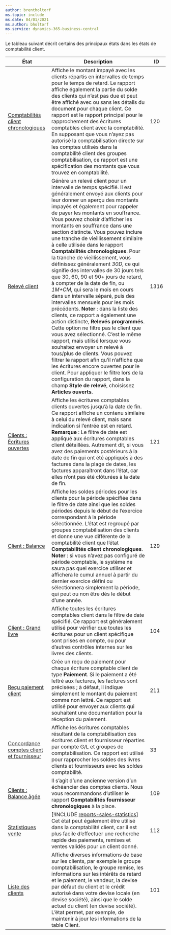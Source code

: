 ```yaml
---
author: brentholtorf
ms.topic: include
ms.date: 04/01/2021
ms.author: bholtorf
ms.service: dynamics-365-business-central
---
```


Le tableau suivant décrit certains des principaux états dans les états de comptabilité client.

| État | Description | ID | 
|--|--|--|
| [Comptabilités client chronologiques](https://businesscentral.dynamics.com?report=120) | Affiche le montant impayé avec les clients répartis en intervalles de temps pour le temps de retard. Le rapport affiche également la partie du solde des clients qui n’est pas due et peut être affiché avec ou sans les détails du document pour chaque client. Ce rapport est le rapport principal pour le rapprochement des écritures comptables client avec la comptabilité. En supposant que vous n’ayez pas autorisé la comptabilisation directe sur les comptes utilisés dans la comptabilité client des groupes comptabilisation, ce rapport est une spécification des montants que vous trouvez en comptabilité. | 120 |
| [Relevé client](https://businesscentral.dynamics.com?report=1316) | Génère un relevé client pour un intervalle de temps spécifié. Il est généralement envoyé aux clients pour leur donner un aperçu des montants impayés et également pour rappeler de payer les montants en souffrance. Vous pouvez choisir d’afficher les montants en souffrance dans une section distincte. Vous pouvez inclure une tranche de vieillissement similaire à celle utilisée dans le rapport **Comptabilités chronologiques**. Pour la tranche de vieillissement, vous définissez généralement *30D*, ce qui signifie des intervalles de 30 jours tels que 30, 60, 90 et 90+ jours de retard, à compter de la date de fin, ou *1M+CM*, qui sera le mois en cours dans un intervalle séparé, puis des intervalles mensuels pour les mois précédents. **Noter** : dans la liste des clients, ce rapport a également une action distincte, **Relevés programmés**. Cette option ne filtre pas le client que vous avez sélectionné. C’est le même rapport, mais utilisé lorsque vous souhaitez envoyer un relevé à tous/plus de clients. Vous pouvez filtrer le rapport afin qu’il n’affiche que les écritures encore ouvertes pour le client. Pour appliquer le filtre lors de la configuration du rapport, dans la champ **Style de relevé**, choisissez **Articles ouverts**. | 1316 |
| [Clients : Écritures ouvertes](https://businesscentral.dynamics.com?report=121) | Affiche les écritures comptables clients ouvertes jusqu’à la date de fin. Ce rapport affiche un contenu similaire à celui du relevé client, mais sans indication si l’entrée est en retard. **Remarque** : Le filtre de date est appliqué aux écritures comptables client détaillées. Autrement dit, si vous avez des paiements postérieurs à la date de fin qui ont été appliqués à des factures dans la plage de dates, les factures apparaîtront dans l’état, car elles n’ont pas été clôturées à la date de fin. | 121 | 
| [Client : Balance](https://businesscentral.dynamics.com?report=129) | Affiche les soldes périodes pour les clients pour la période spécifiée dans le filtre de date ainsi que les soldes périodes depuis le début de l’exercice correspondant à la période sélectionnée. L’état est regroupé par groupes comptabilisation des clients et donne une vue différente de la comptabilité client que l’état **Comptabilités client chronologiques**. **Noter** : si vous n’avez pas configuré de période comptable, le système ne saura pas quel exercice utiliser et affichera le cumul annuel à partir du dernier exercice défini ou sélectionnera simplement la période, qui peut ou non être dès le début d’une année.| 129 |
| [Client : Grand livre](https://businesscentral.dynamics.com?report=104) | Affiche toutes les écritures comptables client dans le filtre de date spécifié. Ce rapport est généralement utilisé pour vérifier que toutes les écritures pour un client spécifique sont prises en compte, ou pour d’autres contrôles internes sur les livres des clients. | 104 |
| [Reçu paiement client](https://businesscentral.dynamics.com?report=211) | Crée un reçu de paiement pour chaque écriture comptable client de type **Paiement**. Si le paiement a été lettré aux factures, les factures sont précisées ; à défaut, il indique simplement le montant du paiement comme non lettré. Ce rapport est utilisé pour envoyer aux clients qui souhaitent une documentation pour la réception du paiement.| 211 |
| [Concordance comptes client et fournisseur](https://businesscentral.dynamics.com?report=33) | Affiche les écritures comptables résultant de la comptabilisation des écritures client et fournisseur réparties par compte G/L et groupes de comptabilisation. Ce rapport est utilisé pour rapprocher les soldes des livres clients et fournisseurs avec les soldes comptabilité. | 33 |
| [Clients : Balance âgée](https://businesscentral.dynamics.com?report=109)| Il s’agit d’une ancienne version d’un échéancier des comptes clients. Nous vous recommandons d’utiliser le rapport **Comptabilités fournisseur chronologiques** à la place. | 109 |
| [Statistiques vente](https://businesscentral.dynamics.com?report=112) | [!INCLUDE [reports-sales-statistics](reports-sales-statistics.md)]<br>Cet état peut également être utilisé dans la comptabilité client, car il est plus facile d’effectuer une recherche rapide des paiements, remises et ventes validés pour un client donné.| 112 |
| [Liste des clients](https://businesscentral.dynamics.com?report=101) | Affiche diverses informations de base sur les clients, par exemple le groupe comptabilisation, le groupe remise, les informations sur les intérêts de retard et le paiement, le vendeur, la devise par défaut du client et le crédit autorisé dans votre devise locale (en devise société), ainsi que le solde actuel du client (en devise société). L’état permet, par exemple, de maintenir à jour les informations de la table Client.| 101 |